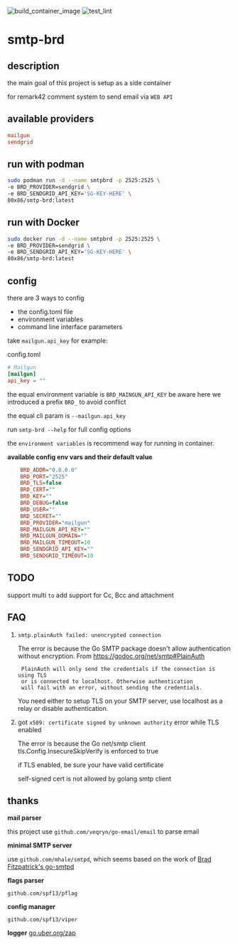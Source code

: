 ![build_container_image](https://github.com/ttys3/smtp-brd/workflows/build_container_image/badge.svg?branch=ctr) 
![test_lint](https://github.com/ttys3/smtp-brd/workflows/test_lint/badge.svg?branch=master)

# smtp-brd

## description

the main goal of this project is setup as a side container 

for remark42 comment system to send email via `WEB API`

## available providers

```ini
mailgun
sendgrid
```

## run with podman
```bash
sudo podman run -d --name smtpbrd -p 2525:2525 \
-e BRD_PROVIDER=sendgrid \
-e BRD_SENDGRID_API_KEY='SG-KEY-HERE' \
80x86/smtp-brd:latest
```

## run with Docker
```bash
sudo docker run -d --name smtpbrd -p 2525:2525 \
-e BRD_PROVIDER=sendgrid \
-e BRD_SENDGRID_API_KEY='SG-KEY-HERE' \
80x86/smtp-brd:latest
```

## config 

there are 3 ways to config

- the config.toml file
- environment variables
- command line interface parameters

take `mailgun.api_key` for example:

config.toml
```toml
# Mailgun
[mailgun]
api_key = ""
```

the equal environment variable is `BRD_MAINGUN_API_KEY`
be aware here we introduced a prefix `BRD_` to avoid conflict

the equal cli param is `--mailgun.api_key`

run `smtp-brd --help` for full config options

the `environment variables` is recommend way for running in container.

**available config env vars and their default value**

```ini
    BRD_ADDR="0.0.0.0"
    BRD_PORT="2525"
    BRD_TLS=false
    BRD_CERT=""
    BRD_KEY=""
    BRD_DEBUG=false
    BRD_USER=""
    BRD_SECRET=""
    BRD_PROVIDER="mailgun"
    BRD_MAILGUN_API_KEY=""
    BRD_MAILGUN_DOMAIN=""
    BRD_MAILGUN_TIMEOUT=10
    BRD_SENDGRID_API_KEY=""
    BRD_SENDGRID_TIMEOUT=10
```
 
## TODO

support multi `to`
add support for Cc, Bcc and attachment

## FAQ

1. `smtp.plainAuth failed: unencrypted connection`

    The error is because the Go SMTP package doesn't allow authentication without encryption. 
    From https://godoc.org/net/smtp#PlainAuth
    
        PlainAuth will only send the credentials if the connection is using TLS 
        or is connected to localhost. Otherwise authentication 
        will fail with an error, without sending the credentials.
    
    You need either to setup TLS on your SMTP server, 
    use localhost as a relay or disable authentication. 

2. got `x509: certificate signed by unknown authority` error while TLS enabled

    The error is because the Go net/smtp client tls.Config.InsecureSkipVerify is enforced to true
    
    if TLS enabled, be sure your have valid certificate
    
    self-signed cert is not allowed by golang smtp client

## thanks

**mail parser**

this project use `github.com/veqryn/go-email/email` to parse email

**minimal SMTP server**

use `github.com/mhale/smtpd`, which seems based on the work of [Brad Fitzpatrick's go-smtpd](https://github.com/bradfitz/go-smtpd)

**flags parser**

`github.com/spf13/pflag`

**config manager**

`github.com/spf13/viper`

**logger**
[go.uber.org/zap](https://github.com/uber-go/zap)


